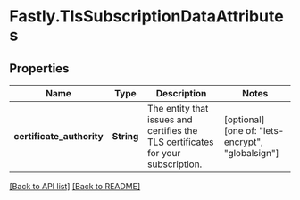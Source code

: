 # Fastly.TlsSubscriptionDataAttributes

## Properties

Name | Type | Description | Notes
------------ | ------------- | ------------- | -------------
**certificate_authority** | **String** | The entity that issues and certifies the TLS certificates for your subscription. | [optional]  [one of: "lets-encrypt", "globalsign"]


[[Back to API list]](../../README.md#endpoints) [[Back to README]](../../README.md)
